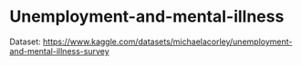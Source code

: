 # Unemployment-and-mental-illness
Dataset: https://www.kaggle.com/datasets/michaelacorley/unemployment-and-mental-illness-survey
